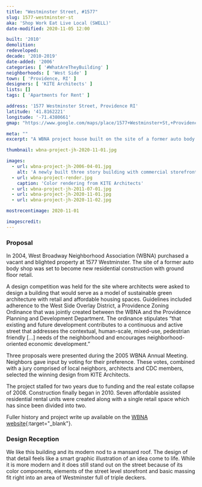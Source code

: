 ```yaml
---
title: "Westminster Street, #1577"
slug: 1577-westminster-st
aka: 'Shop Work Eat Live Local (SWELL)'
date-modified: 2020-11-05 12:00

built: '2010'
demolition: 
redeveloped: 
decade: '2010-2019'
date-added: '2006'
categories: [ '#WhatAreTheyBuilding' ]
neighborhoods: [ 'West Side' ]
town: [ 'Providence, RI' ]
designers: [ 'KITE Architects' ]
lists: []
tags: [ 'Apartments for Rent' ]

address: '1577 Westminster Street, Providence RI'
latitude: '41.8162221'
longitude: '-71.4380661'
gmap: "https://www.google.com/maps/place/1577+Westminster+St,+Providence,+RI+02909/@41.8162221,-71.4380661,17z/data=!3m1!4b1!4m5!3m4!1s0x89e4459c81d716c9:0x46e8f986cc039027!8m2!3d41.8162221!4d-71.4358774"

meta: ""
excerpt: "A WBNA project house built on the site of a former auto body business along bustling Westminster Street"

thumbnail: wbna-project-jh-2020-11-01.jpg

images:
  - url: wbna-project-jh-2006-04-01.jpg
    alt: 'A newly built three story building with commercial storefront on the ground floor. The design is modern simplicity without being sleek. '
  - url: wbna-project-render.jpg
    caption: 'Color rendering from KITE Architects'
  - url: wbna-project-jh-2011-07-01.jpg
  - url: wbna-project-jh-2020-11-01.jpg
  - url: wbna-project-jh-2020-11-02.jpg

mostrecentimage: 2020-11-01

imagescredit: 
---
```


### Proposal

In 2004, West Broadway Neighborhood Association (WBNA) purchased a vacant and blighted property at 1577 Westminster. The site of a former auto body shop was set to become new residential construction with ground floor retail. 

A design competition was held for the site where architects were asked to design a building that would serve as a model of sustainable green architecture with retail and affordable housing spaces. Guidelines included adherence to the West Side Overlay District, a Providence Zoning Ordinance that was jointly created between the WBNA and the Providence Planning and Development Department. The ordinance stipulates “that existing and future development contributes to a continuous and active street that addresses the contextual, human-scale, mixed-use, pedestrian friendly [...] needs of the neighborhood and encourages neighborhood-oriented economic development.”

Three proposals were presented during the 2005 WBNA Annual Meeting. Neighbors gave input by voting for their preference. These votes, combined with a jury comprised of local neighbors, architects and CDC members, selected the winning design from KITE Architects.

The project stalled for two years due to funding and the real estate collapse of 2008. Construction finally began in 2010. Seven affordable assisted residential rental units were created along with a single retail space which has since been divided into two. 

Fuller history and project write up available on the [WBNA website](//www.wbna.org/1577-westminster){:target="_blank"}. 


### Design Reception

We like this building and its modern nod to a mansard roof. The design of that detail feels like a smart graphic illustration of an idea come to life. While it is more modern and it does still stand out on the street because of its color components, elements of the street level storefront and basic massing fit right into an area of Westminster full of triple deckers. 

